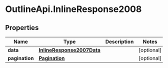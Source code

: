 # OutlineApi.InlineResponse2008

## Properties
Name | Type | Description | Notes
------------ | ------------- | ------------- | -------------
**data** | [**InlineResponse2007Data**](InlineResponse2007Data.md) |  | [optional] 
**pagination** | [**Pagination**](Pagination.md) |  | [optional] 
